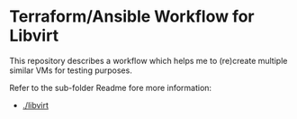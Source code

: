 # Terraform/Ansible Workflow for Libvirt

This repository describes a workflow which helps me to (re)create multiple similar VMs for testing purposes.

Refer to the sub-folder Readme fore more information:
* [./libvirt](./libvirt/Readme.md)
